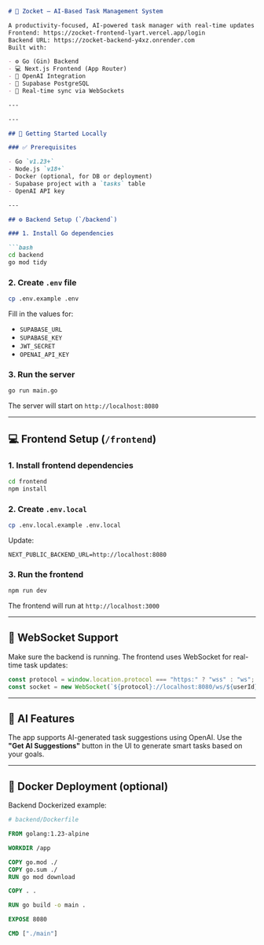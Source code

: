 ```markdown
# 🧠 Zocket – AI-Based Task Management System

A productivity-focused, AI-powered task manager with real-time updates using WebSockets.
Frontend: https://zocket-frontend-lyart.vercel.app/login
Backend URL: https://zocket-backend-y4xz.onrender.com
Built with:

- ⚙️ Go (Gin) Backend
- 💻 Next.js Frontend (App Router)
- 🧠 OpenAI Integration
- 💾 Supabase PostgreSQL
- 🔄 Real-time sync via WebSockets

---

---

## 🚀 Getting Started Locally

### ✅ Prerequisites

- Go `v1.23+`
- Node.js `v18+`
- Docker (optional, for DB or deployment)
- Supabase project with a `tasks` table
- OpenAI API key

---

## ⚙️ Backend Setup (`/backend`)

### 1. Install Go dependencies

```bash
cd backend
go mod tidy
```

### 2. Create `.env` file

```bash
cp .env.example .env
```

Fill in the values for:

- `SUPABASE_URL`
- `SUPABASE_KEY`
- `JWT_SECRET`
- `OPENAI_API_KEY`

### 3. Run the server

```bash
go run main.go
```

The server will start on `http://localhost:8080`

---

## 💻 Frontend Setup (`/frontend`)

### 1. Install frontend dependencies

```bash
cd frontend
npm install
```

### 2. Create `.env.local`

```bash
cp .env.local.example .env.local
```

Update:

```
NEXT_PUBLIC_BACKEND_URL=http://localhost:8080
```

### 3. Run the frontend

```bash
npm run dev
```

The frontend will run at `http://localhost:3000`

---

## 🔄 WebSocket Support

Make sure the backend is running. The frontend uses WebSocket for real-time task updates:

```ts
const protocol = window.location.protocol === "https:" ? "wss" : "ws";
const socket = new WebSocket(`${protocol}://localhost:8080/ws/${userId}`);
```

---

## 🧠 AI Features

The app supports AI-generated task suggestions using OpenAI. Use the **"Get AI Suggestions"** button in the UI to generate smart tasks based on your goals.

---

## 🐳 Docker Deployment (optional)

Backend Dockerized example:

```Dockerfile
# backend/Dockerfile

FROM golang:1.23-alpine

WORKDIR /app

COPY go.mod ./
COPY go.sum ./
RUN go mod download

COPY . .

RUN go build -o main .

EXPOSE 8080

CMD ["./main"]
```

